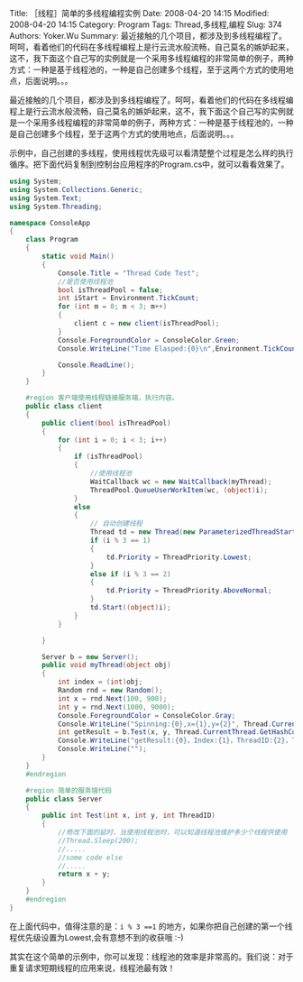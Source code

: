 ﻿Title: ［线程］简单的多线程编程实例
Date: 2008-04-20 14:15
Modified: 2008-04-20 14:15
Category: Program
Tags: Thread,多线程,编程
Slug: 374
Authors: Yoker.Wu
Summary: 
    最近接触的几个项目，都涉及到多线程编程了。呵呵，看着他们的代码在多线程编程上是行云流水般流畅，自己莫名的嫉妒起来，这不，我下面这个自己写的实例就是一个采用多线程编程的非常简单的例子，两种方式：一种是基于线程池的，一种是自己创建多个线程，至于这两个方式的使用地点，后面说明。。。


最近接触的几个项目，都涉及到多线程编程了。呵呵，看着他们的代码在多线程编程上是行云流水般流畅，自己莫名的嫉妒起来，这不，我下面这个自己写的实例就是一个采用多线程编程的非常简单的例子，两种方式：一种是基于线程池的，一种是自己创建多个线程，至于这两个方式的使用地点，后面说明。。。

示例中，自己创建的多线程，使用线程优先级可以看清楚整个过程是怎么样的执行循序。把下面代码复制到控制台应用程序的Program.cs中，就可以看看效果了。

```csharp
using System;
using System.Collections.Generic;
using System.Text;
using System.Threading;

namespace ConsoleApp
{
    class Program
    {
        static void Main()
        {
            Console.Title = "Thread Code Test";
            //是否使用线程池
            bool isThreadPool = false;
            int iStart = Environment.TickCount;
            for (int m = 0; m < 3; m++)
            {
                client c = new client(isThreadPool);
            }
            Console.ForegroundColor = ConsoleColor.Green;
            Console.WriteLine("Time Elasped:{0}\n",Environment.TickCount - iStart);

            Console.ReadLine();
        }
    }

    #region 客户端使用线程链接服务端，执行内容。
    public class client
    {
        public client(bool isThreadPool)
        {
            for (int i = 0; i < 3; i++)
            {
                if (isThreadPool)
                {
                    //使用线程池
                    WaitCallback wc = new WaitCallback(myThread);
                    ThreadPool.QueueUserWorkItem(wc, (object)i);
                }
                else
                {
                    // 自动创建线程
                    Thread td = new Thread(new ParameterizedThreadStart(myThread));
                    if (i % 3 == 1)
                    {
                        td.Priority = ThreadPriority.Lowest;
                    }
                    else if (i % 3 == 2)
                    {
                        td.Priority = ThreadPriority.AboveNormal;
                    }
                    td.Start((object)i);
                }
            }

        }

        Server b = new Server();
        public void myThread(object obj)
        {
            int index = (int)obj;
            Random rnd = new Random();
            int x = rnd.Next(100, 900);
            int y = rnd.Next(1000, 9000);
            Console.ForegroundColor = ConsoleColor.Gray;
            Console.WriteLine("Spinning:{0},x={1},y={2}", Thread.CurrentThread.GetHashCode(), x, y);
            int getResult = b.Test(x, y, Thread.CurrentThread.GetHashCode());
            Console.WriteLine("getResult:{0}，Index:{1}，ThreadID:{2}，ThreadPriority:{3}", getResult, index, Thread.CurrentThread.GetHashCode(), Thread.CurrentThread.Priority.ToString());
            Console.WriteLine("");
        }
    }
    #endregion

    #region 简单的服务端代码
    public class Server
    {
        public int Test(int x, int y, int ThreadID)
        {
            //修改下面的延时，当使用线程池时，可以知道线程池维护多少个线程供使用
            //Thread.Sleep(200);
            //.....
            //some code else
            //.....
            return x + y;
        }
    }
    #endregion
}
```
在上面代码中，值得注意的是：`i % 3 ==1` 的地方，如果你把自己创建的第一个线程优先级设置为Lowest,会有意想不到的收获哦 :-)

其实在这个简单的示例中，你可以发现：线程池的效率是非常高的。我们说：对于重复请求短期线程的应用来说，线程池最有效！